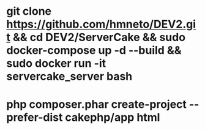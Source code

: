 # git clone https://github.com/hmneto/DEV2.git && cd DEV2/ServerCake && sudo docker-compose up -d --build && sudo docker run -it servercake_server bash

# php composer.phar create-project --prefer-dist cakephp/app html
